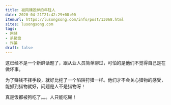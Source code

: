 ```yaml
---
title: 被网赌毁掉的年轻人
date: 2020-04-21T21:42:29+08:00
itemurl: https://lusongsong.com/info/post/13068.html
sites: lusongsong.com
tags:
- 网赌
- 杀猪盘
- 诈骗
draft: false
---
```

这已经不是一个新鲜话题了，跟从业人员简单聊过，可怕的是他们不觉得自己是在做坏事。

为了赚钱不择手段，就好比挖了一个陷阱狩猎一样。他们才不会关心猎物的感受，能抓到猎物就好，问题是人不是猎物呀！

真是饭都被狗吃了。。。人只能吃屎！

